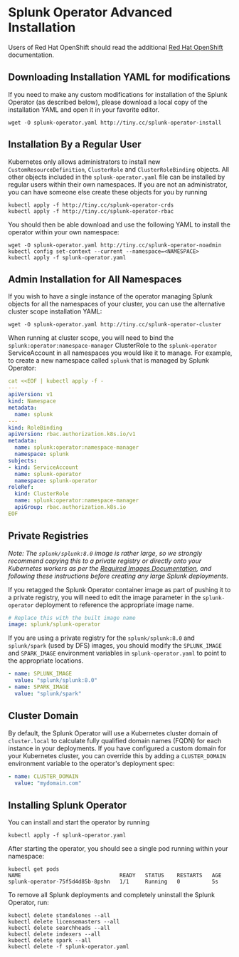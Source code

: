 # Splunk Operator Advanced Installation

Users of Red Hat OpenShift should read the additional
[Red Hat OpenShift](OpenShift.md) documentation.


## Downloading Installation YAML for modifications

If you need to make any custom modifications for installation of the
Splunk Operator (as described below), please download a local copy of
the installation YAML and open it in your favorite editor.

```
wget -O splunk-operator.yaml http://tiny.cc/splunk-operator-install
```


## Installation By a Regular User

Kubernetes only allows administrators to install new
`CustomResourceDefinition`, `ClusterRole` and `ClusterRoleBinding` objects.
All other objects included in the `splunk-operator.yaml` file can be installed
by regular users within their own namespaces. If you are not an administrator,
you can have someone else create these objects for you by running

```
kubectl apply -f http://tiny.cc/splunk-operator-crds
kubectl apply -f http://tiny.cc/splunk-operator-rbac
```

You should then be able download and use the following YAML to install the
operator within your own namespace:

```
wget -O splunk-operator.yaml http://tiny.cc/splunk-operator-noadmin
kubectl config set-context --current --namespace=<NAMESPACE>
kubectl apply -f splunk-operator.yaml
```


## Admin Installation for All Namespaces

If you wish to have a single instance of the operator managing Splunk
objects for all the namespaces of your cluster, you can use the alternative
cluster scope installation YAML:

```
wget -O splunk-operator.yaml http://tiny.cc/splunk-operator-cluster
```

When running at cluster scope, you will need to bind the
`splunk:operator:namespace-manager` ClusterRole to the `splunk-operator`
ServiceAccount in all namespaces you would like it to manage. For example,
to create a new namespace called `splunk` that is managed by Splunk Operator:

```yaml
cat <<EOF | kubectl apply -f -
---
apiVersion: v1
kind: Namespace
metadata:
  name: splunk
---
kind: RoleBinding
apiVersion: rbac.authorization.k8s.io/v1
metadata:
  name: splunk:operator:namespace-manager
  namespace: splunk
subjects:
- kind: ServiceAccount
  name: splunk-operator
  namespace: splunk-operator
roleRef:
  kind: ClusterRole
  name: splunk:operator:namespace-manager
  apiGroup: rbac.authorization.k8s.io
EOF
```


## Private Registries

*Note: The `splunk/splunk:8.0` image is rather large, so we strongly
recommend copying this to a private registry or directly onto your
Kubernetes workers as per the [Required Images Documentation](Images.md), and
following these instructions before creating any large Splunk deployments.*

If you retagged the Splunk Operator container image as part of pushing
it to a private registry, you will need to edit the image parameter in the 
`splunk-operator` deployment to reference the appropriate image name.

```yaml
# Replace this with the built image name
image: splunk/splunk-operator
```

If you are using a private registry for the `splunk/splunk:8.0` and
`splunk/spark` (used by DFS) images, you should modify the `SPLUNK_IMAGE`
and `SPARK_IMAGE` environment variables in `splunk-operator.yaml` to point
to the appropriate locations.

```yaml
- name: SPLUNK_IMAGE
  value: "splunk/splunk:8.0"
- name: SPARK_IMAGE
  value: "splunk/spark"
```


## Cluster Domain

By default, the Splunk Operator will use a Kubernetes cluster domain of
`cluster.local` to calculate fully qualified domain names (FQDN) for each
instance in your deployments. If you have configured a custom domain for
your Kubernetes cluster, you can override this by adding a `CLUSTER_DOMAIN`
environment variable to the operator's deployment spec:

```yaml
- name: CLUSTER_DOMAIN
  value: "mydomain.com"
```


## Installing Splunk Operator

You can install and start the operator by running

```
kubectl apply -f splunk-operator.yaml
```

After starting the operator, you should see a single pod running
within your namespace:

```
kubectl get pods
NAME                               READY   STATUS    RESTARTS   AGE
splunk-operator-75f5d4d85b-8pshn   1/1     Running   0          5s
```

To remove all Splunk deployments and completely uninstall the
Splunk Operator, run:

```
kubectl delete standalones --all
kubectl delete licensemasters --all
kubectl delete searchheads --all
kubectl delete indexers --all
kubectl delete spark --all
kubectl delete -f splunk-operator.yaml
```
